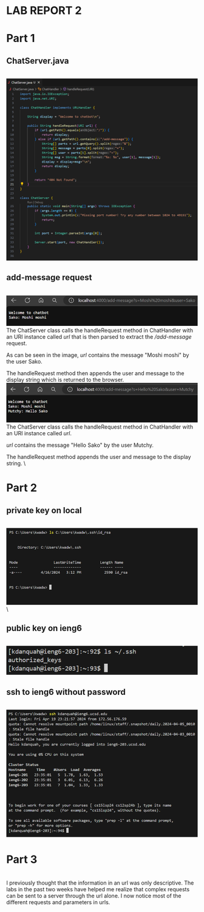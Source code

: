 
# **LAB REPORT 2**
# Part 1
## ChatServer.java
\
![Screenshot of my ChatServer code](code.png)
## add-message request
\
![Screenshot 1 of chat](chat1.png)
\
The ChatServer class calls the handleRequest method in ChatHandler with an URI instance called *url* that is then parsed to extract the */add-message* request.

As can be seen in the image, *url* contains the message "Moshi moshi" by the user Sako.

The handleRequest method then appends the user and message to the display string which is returned to the browser.
\
![Screenshot 2 of chat](chat2.png)
\
The ChatServer class calls the handleRequest method in ChatHandler with an URI instance called *url*.

*url* contains the message "Hello Sako" by the user Mutchy.

The handleRequest method appends the user and message to the display string.
\
# Part 2
## private key on local
\
![Screenshot of private key on local](ls_private.png)
\
## public key on ieng6
\
![Screenshot of public key on ieng6](ls_pub_remote.png)
## ssh to ieng6 without password
\
![Screenshot of ssh to ieng6 without password](interraction_no_pswd.png)
# Part 3
\
I previously thought that the information in an url was only descriptive. The labs in the past
two weeks have helped me realize that complex requests can be sent to a server through the url alone. I now notice most of
the different requests and parameters in urls.
